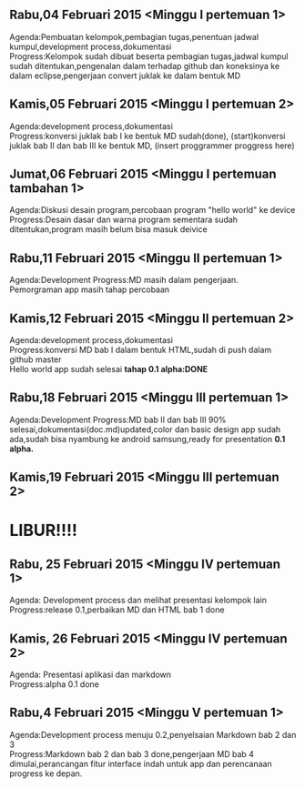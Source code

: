 Rabu,04 Februari 2015 <Minggu I pertemuan 1>   
---------------------------------------------
  Agenda:Pembuatan kelompok,pembagian tugas,penentuan jadwal kumpul,development process,dokumentasi   
  Progress:Kelompok sudah dibuat beserta pembagian tugas,jadwal kumpul sudah ditentukan,pengenalan dalam terhadap 
  github dan koneksinya ke dalam eclipse,pengerjaan convert juklak ke dalam bentuk MD   

Kamis,05 Februari 2015 <Minggu I pertemuan 2>   
---------------------------------------------
  Agenda:development process,dokumentasi   
  Progress:konversi juklak bab I ke bentuk MD sudah(done),
          (start)konversi juklak bab II dan bab III ke bentuk MD,
          (insert proggrammer proggress here)
          
Jumat,06 Februari 2015 <Minggu I pertemuan tambahan 1>   
---------------------------------------------
  Agenda:Diskusi desain program,percobaan program "hello world" ke device  
  Progress:Desain dasar dan warna program sementara sudah ditentukan,program masih belum bisa masuk deivice
  
Rabu,11 Februari 2015 <Minggu II pertemuan 1>   
---------------------------------------------
  Agenda:Development
  Progress:MD masih dalam pengerjaan.   
  Pemorgraman app masih tahap percobaan   

Kamis,12 Februari 2015 <Minggu II pertemuan 2>   
---------------------------------------------
  Agenda:development process,dokumentasi   
  Progress:konversi MD bab I dalam bentuk HTML,sudah di push dalam github master   
           Hello world app sudah selesai **tahap 0.1 alpha:DONE**   
          
Rabu,18 Februari 2015 <Minggu III pertemuan 1>   
---------------------------------------------
  Agenda:Development 
  Progress:MD bab II dan bab III 90% selesai,dokumentasi(doc.md)updated,color dan basic design app sudah ada,sudah bisa        nyambung ke android samsung,ready for presentation **0.1 alpha.**

Kamis,19 Februari 2015 <Minggu III pertemuan 2>   
---------------------------------------------
LIBUR!!!!   
===========

Rabu, 25 Februari 2015 <Minggu IV pertemuan 1>   
---------------------------------------------
  Agenda: Development process dan melihat presentasi kelompok lain  
  Progress:release 0.1,perbaikan MD dan HTML bab 1 done

Kamis, 26 Februari 2015 <Minggu IV pertemuan 2>   
---------------------------------------------
  Agenda: Presentasi aplikasi dan markdown  
  Progress:alpha 0.1 done
  
Rabu,4 Februari 2015 <Minggu V pertemuan 1>
---------------------------------------------
  Agenda:Development process menuju 0.2,penyelsaian Markdown bab 2 dan 3  
  Progress:Markdown bab 2 dan bab 3 done,pengerjaan MD bab 4 dimulai,perancangan fitur interface indah untuk app dan perencanaan progress ke depan.
